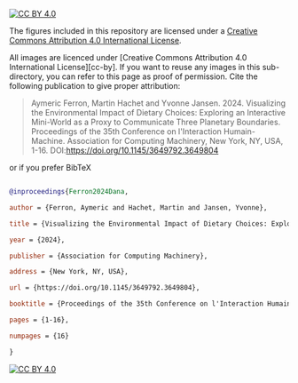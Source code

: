 [![CC BY 4.0][cc-by-shield]][cc-by]

The figures included in this repository are licensed under a
[Creative Commons Attribution 4.0 International License][cc-by].


[cc-by]: http://creativecommons.org/licenses/by/4.0/
[cc-by-image]: https://i.creativecommons.org/l/by/4.0/88x31.png
[cc-by-shield]: https://img.shields.io/badge/License-CC%20BY%204.0-lightgrey.svg



All images are licenced under \[Creative Commons Attribution 4.0 International License]\[cc-by]. If you want to reuse any images in this sub-directory, you can refer to this page as proof of permission. Cite the following publication to give proper attribution:



>Aymeric Ferron, Martin Hachet and Yvonne Jansen. 2024. Visualizing the Environmental Impact of Dietary Choices: Exploring an Interactive Mini-World as a Proxy to Communicate Three Planetary Boundaries. Proceedings of the 35th Conference on l'Interaction Humain-Machine. Association for Computing Machinery, New York, NY, USA, 1-16. DOI:https://doi.org/10.1145/3649792.3649804



or if you prefer BibTeX



```bibtex

@inproceedings{Ferron2024Dana,

author = {Ferron, Aymeric and Hachet, Martin and Jansen, Yvonne},

title = {Visualizing the Environmental Impact of Dietary Choices: Exploring an Interactive Mini-World as a Proxy to Communicate Three Planetary Boundaries},

year = {2024},

publisher = {Association for Computing Machinery},

address = {New York, NY, USA},

url = {https://doi.org/10.1145/3649792.3649804},

booktitle = {Proceedings of the 35th Conference on l'Interaction Humain-Machine},

pages = {1-16},

numpages = {16}

}

```



[![CC BY 4.0][cc-by-image]][cc-by]

